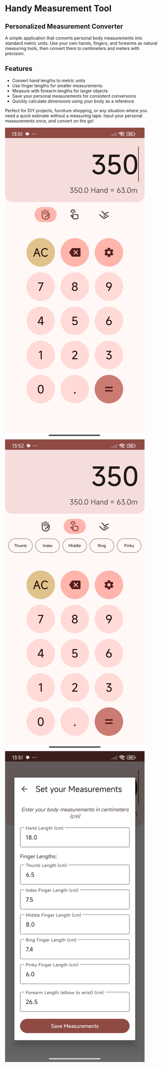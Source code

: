 # Handy Measurement Tool

## Personalized Measurement Converter

A simple application that converts personal body measurements into standard metric units. 
Use your own hands, fingers, and forearms as natural measuring tools, then convert them to centimeters and meters with precision.

## Features

- Convert hand lengths to metric units
- Use finger lengths for smaller measurements
- Measure with forearm lengths for larger objects
- Save your personal measurements for consistent conversions
- Quickly calculate dimensions using your body as a reference

Perfect for DIY projects, furniture shopping, or any situation where you need a quick estimate without a measuring tape. 
Input your personal measurements once, and convert on the go!


![Main Screen](/images/main.jpg)
![Main Screen with fingers enabled](/images/fingers.jpg)
![Measurement settings screen](/images/measurements.jpg)